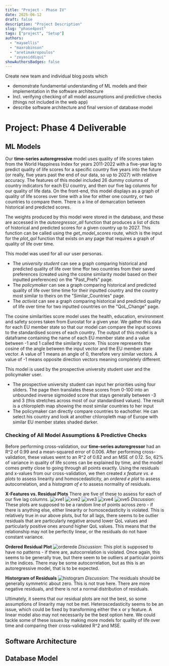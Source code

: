 ```yaml
---
title: "Project - Phase IV"
date: 2025-06-12
draft: false
description: "Project Description"
slug: "phase4post"
tags: ["project", "Setup"]
authors:
  - "mayaellis"
  - "maxrobinson"
  - "aretimakropoulos"
  - "zoyasiddiqui"
showAuthorsBadges: false
---
```


Create new team and individual blog posts which

- demonstrate fundamental understanding of ML models and their
  implementation in the software architecture
- Incl. verifying checking of all model assumptions and predictive
  checks (things not included in the web app)
- describe software architecture and final version of database model

# Project: Phase 4 Deliverable

## ML Models

Our **time-series autoregressive** model uses quality of life scores taken from the World Happiness Index for years 2011-2022 with a five-year lag to predict quality of life scores for a specific country five years into the future (or really, five years past the end of our data, so up to 2027) with relative accuracy. The features of this model included 26 dummy columns of country indicators for each EU country, and then our five lag columns for our quality of life data. On the front-end, this model displays as a graph of quality of life scores over time with a line for either one country, or two countries to compare them. There is a line of demarcation between historical and predicted scores.

The weights produced by this model were stored in the database, and these are accessed in the _autoregressor_all_ function that produces a list of dicts of historical and predicted scores for a given country up to 2027. This function can be called using the _get_model_scores_ route, which is the input for the _plot_qol_ function that exists on any page that requires a graph of quality of life over time.

This model was used for all our user personas.

- The _university student_ can see a graph comparing historical and predicted quality of life over time ffor two countries from their saved preferences (created using the cosine similarity model based on their inputted preferences) on the "Past_Prefs" page.
- The _policymaker_ can see a graph comparing historical and predicted quality of life over time time for their inputted country and the country most similar to theirs on the "Similar_Countries" page.
- The _activist_ can see a graph comparing historical and predicted quality of life over time for two inputted countries on the "QoL_Change" page.

The cosine similarities score model uses the health, education, environment and safety scores taken from Eurostat for a given year. We gather this data for each EU member state so that our model can compare the input scores to the standardised scores of each country. The output of this model is a dataframe containing the name of each EU member state and a value between -1 and 1 called the similarity score. This score represents the cosine of the angle between the input vector and the EU member state vector. A value of 1 means an angle of 0, therefore very similar vectors. A value of -1 means opposite direction vectors meaning completely different.

This model is used by the prospective university student user and the policymaker user.

- The prospective university student can input her priorities using four sliders. The page then translates these scores from 0-100 into an unbounded inverse sigmoided score that stays generally between -3 and 3 (this stretches across most of our standardised values). The result is a chloropleth map showing the most similar countries to her input
- The policymaker can directly compare countries to eachother. He can select his country and look at another chloropleth map of Europe with similar EU member states shaded darker.

### Checking of All Model Assumptions & Predictive Checks

Before performing cross-validation, our **time-series autoregressor** had an R^2 of 0.99 and a mean-squared error of 0.006. After performing cross-validation, these values went to an R^2 of 0.62 and an MSE of 0.12. So, 62% of variance in quality of life scores can be explained by time, and the model comes pretty close to going through all points exactly. Using the residuals and x-values from our cross-validation, we then created _x feature vs. e plots_ to assess linearity and homoscedasticity, an _ordered e plot_ to assess autocorrelation, and a _histogram of e_ to assess normality of residuals.

**X-Features vs. Residual Plots**
There are five of these to assess for each of our five lag columns.
![xve1](/rvx_1.png)
![xve2](/rvx_2.png)
![xve3](/rvx_3.png)
![xve4](/rvx_4.png)
![xve5](/rvx_5.png)
_Discussion_: These plots are supposed to be a random line of points across zero - if there is anything else, either linearity or homoscedasticity is violated. This is relatively true in our above plots, but for all lags, there seems to be outlier residuals that are particularly negative around lower QoL values and particularly positive ones around higher QoL values. This means that the relationship may not be perfectly linear, or the residuals do not have constant variance.

**Ordered Residual Plot**
![orderede](/rvo.png)
_Discussion_: This plot is supposed to have no patterns - if there are, autocorrelation is violated. Once again, this seems to be generally true, but there seem to be outliers at particular points in the indices. There may be some autocorrelation, but as this is an autoregressive model, that is to be expected.

**Historgram of Residuals**
![histogram](/histogram.png)
_Discussion_: The residuals should be generally symmetric about zero. This is not true here. There are more negative residuals, and there is not a normal distribution of residuals.

Ultimately, it seems that our residual plots are not the best, so some assumptions of linearity may not be met. Heteroscedasticity seems to be an issue, which could be fixed by transforming either the x or y feature. A linear model also may not necessarily be the best option here. We could tackle some of these issues by making more models for quality of life over time and comparing their cross-validated R^2 and MSE.

## Software Architecture

## Database Model
